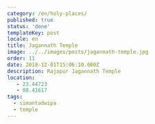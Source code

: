 ```yaml
---
category: /en/holy-places/
published: true
status: 'done'
templateKey: post
locale: en
title: Jagannath Temple
image: ../../images/posts/jagannath-temple.jpg
order: 11
date: 2018-12-01T15:06:10.000Z
description: Rajapur Jagannath Temple
location:
   - 23.44723
   - 88.41617
tags:
  - simantadwipa
  - temple
---
```


<tbd locale="en" url="mailto:haribol@mayapur.live"></tbd>
